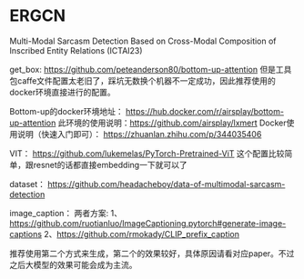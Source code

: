 # ERGCN
Multi-Modal Sarcasm Detection Based on Cross-Modal Composition of Inscribed Entity Relations (ICTAI23)

get_box:
https://github.com/peteanderson80/bottom-up-attention
但是工具包caffe文件配置太老旧了，踩坑无数换个机器不一定成功，因此推荐使用的docker环境直接进行的配置。

Bottom-up的docker环境地址：
https://hub.docker.com/r/airsplay/bottom-up-attention
此环境的使用说明：https://github.com/airsplay/lxmert
Docker使用说明（快速入门即可）：
https://zhuanlan.zhihu.com/p/344035406

VIT：
https://github.com/lukemelas/PyTorch-Pretrained-ViT
这个配置比较简单，跟resnet的话都直接embedding一下就可以了

dataset：
https://github.com/headacheboy/data-of-multimodal-sarcasm-detection

image_caption：
两者方案:
1、https://github.com/ruotianluo/ImageCaptioning.pytorch#generate-image-captions
2、https://github.com/rmokady/CLIP_prefix_caption

推荐使用第二个方式来生成，第二个的效果较好，具体原因请看对应paper。不过之后大模型的效果可能会成为主流。
